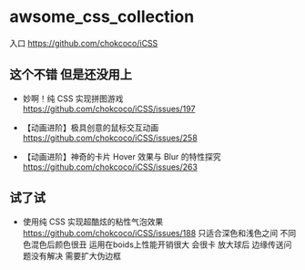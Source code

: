 # awsome_css_collection

入口 https://github.com/chokcoco/iCSS

## 这个不错 但是还没用上
-  妙啊！纯 CSS 实现拼图游戏 https://github.com/chokcoco/iCSS/issues/197

- 【动画进阶】极具创意的鼠标交互动画 https://github.com/chokcoco/iCSS/issues/258

- 【动画进阶】神奇的卡片 Hover 效果与 Blur 的特性探究  https://github.com/chokcoco/iCSS/issues/263

## 试了试

- 使用纯 CSS 实现超酷炫的粘性气泡效果    https://github.com/chokcoco/iCSS/issues/188
    只适合深色和浅色之间 不同色混色后颜色很丑 
    运用在boids上性能开销很大  会很卡
    放大球后 边缘传送问题没有解决 需要扩大伪边框